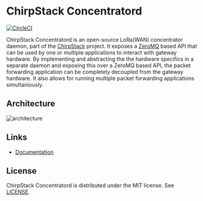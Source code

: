 # ChirpStack Concentratord

[![CircleCI](https://circleci.com/gh/brocaar/chirpstack-concentratord.svg?style=svg)](https://circleci.com/gh/brocaar/chirpstack-concentratord)

ChirpStack Concentratord is an open-source LoRa(WAN) concentrator daemon, part
of the [ChirpStack](https://www.chirpstack.io/) project. It exposes a [ZeroMQ](https://zeromq.org/)
based API that can be used by one or multiple applications to interact with
gateway hardware. By implementing and abstracting the the hardware specifics
in a separate daemon and exposing this over a ZeroMQ based API, the packet
forwarding application can be completely decoupled from the gateway hardware.
It also allows for running multiple packet forwarding applications simultaniously.

## Architecture

![architecture](https://www.chirpstack.io/static/img/graphs/architecture.dot.png)

## Links

* [Documentation](https://www.chirpstack.io/concentratord/)

## License

ChirpStack Concentratord is distributed under the MIT license. See
[LICENSE](https://github.com/brocaar/chirpstack-concentratord/blob/master/LICENSE).
